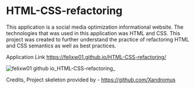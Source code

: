 # HTML-CSS-refactoring
This application is a social media optimization informational website. The technologies that was used in this application was HTML and CSS.
This project was created to further understand the practice of refactoring HTML and CSS semantics as well as best practices.

Application Link
https://felixw01.github.io/HTML-CSS-refactoring/

![felixw01 github io_HTML-CSS-refactoring_](https://user-images.githubusercontent.com/90164142/226796604-4975f6e0-a5b1-4941-ae95-5c60c935c080.png)

Credits,
Project skeleton provided by -  https://github.com/Xandromus 
